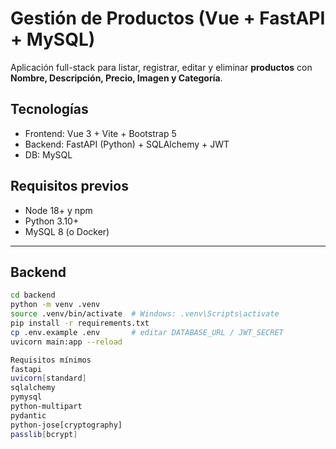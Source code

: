 # Gestión de Productos (Vue + FastAPI + MySQL)

Aplicación full-stack para listar, registrar, editar y eliminar **productos** con **Nombre, Descripción, Precio, Imagen y Categoría**.

## Tecnologías
- Frontend: Vue 3 + Vite + Bootstrap 5
- Backend: FastAPI (Python) + SQLAlchemy + JWT
- DB: MySQL
## Requisitos previos
- Node 18+ y npm
- Python 3.10+
- MySQL 8 (o Docker)

---

## Backend
```bash
cd backend
python -m venv .venv
source .venv/bin/activate  # Windows: .venv\Scripts\activate
pip install -r requirements.txt
cp .env.example .env       # editar DATABASE_URL / JWT_SECRET
uvicorn main:app --reload

Requisitos mínimos
fastapi
uvicorn[standard]
sqlalchemy
pymysql
python-multipart
pydantic
python-jose[cryptography]
passlib[bcrypt]
